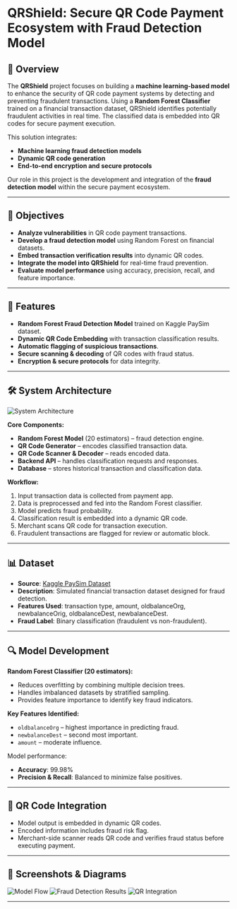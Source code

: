 # QRShield: Secure QR Code Payment Ecosystem with Fraud Detection Model

## 📌 Overview

The **QRShield** project focuses on building a **machine learning-based model** to enhance the security of QR code payment systems by detecting and preventing fraudulent transactions. Using a **Random Forest Classifier** trained on a financial transaction dataset, QRShield identifies potentially fraudulent activities in real time. The classified data is embedded into QR codes for secure payment execution.

This solution integrates:

* **Machine learning fraud detection models**
* **Dynamic QR code generation**
* **End-to-end encryption and secure protocols**

Our role in this project is the development and integration of the **fraud detection model** within the secure payment ecosystem.

---

## 🎯 Objectives

* **Analyze vulnerabilities** in QR code payment transactions.
* **Develop a fraud detection model** using Random Forest on financial datasets.
* **Embed transaction verification results** into dynamic QR codes.
* **Integrate the model into QRShield** for real-time fraud prevention.
* **Evaluate model performance** using accuracy, precision, recall, and feature importance.

---

## 🚀 Features

* **Random Forest Fraud Detection Model** trained on Kaggle PaySim dataset.
* **Dynamic QR Code Embedding** with transaction classification results.
* **Automatic flagging of suspicious transactions**.
* **Secure scanning & decoding** of QR codes with fraud status.
* **Encryption & secure protocols** for data integrity.

---

## 🛠 System Architecture

![System Architecture](assets/image2.svg)

**Core Components:**

* **Random Forest Model** (20 estimators) – fraud detection engine.
* **QR Code Generator** – encodes classified transaction data.
* **QR Code Scanner & Decoder** – reads encoded data.
* **Backend API** – handles classification requests and responses.
* **Database** – stores historical transaction and classification data.

**Workflow:**

1. Input transaction data is collected from payment app.
2. Data is preprocessed and fed into the Random Forest classifier.
3. Model predicts fraud probability.
4. Classification result is embedded into a dynamic QR code.
5. Merchant scans QR code for transaction execution.
6. Fraudulent transactions are flagged for review or automatic block.

---

## 📊 Dataset

* **Source**: [Kaggle PaySim Dataset](https://www.kaggle.com/datasets/ntnu-testimon/paysim1)
* **Description**: Simulated financial transaction dataset designed for fraud detection.
* **Features Used**: transaction type, amount, oldbalanceOrg, newbalanceOrig, oldbalanceDest, newbalanceDest.
* **Fraud Label**: Binary classification (fraudulent vs non-fraudulent).

---

## 🔍 Model Development

**Random Forest Classifier (20 estimators):**

* Reduces overfitting by combining multiple decision trees.
* Handles imbalanced datasets by stratified sampling.
* Provides feature importance to identify key fraud indicators.

**Key Features Identified:**

* `oldbalanceOrg` – highest importance in predicting fraud.
* `newbalanceDest` – second most important.
* `amount` – moderate influence.

Model performance:

* **Accuracy**: 99.98%
* **Precision & Recall**: Balanced to minimize false positives.

---

## 🔗 QR Code Integration

* Model output is embedded in dynamic QR codes.
* Encoded information includes fraud risk flag.
* Merchant-side scanner reads QR code and verifies fraud status before executing payment.

---

## 📸 Screenshots & Diagrams

![Model Flow](assets/image3.png)
![Fraud Detection Results](assets/image4.png)
![QR Integration](assets/image5.png)

---
